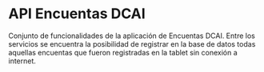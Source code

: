 # API Encuentas DCAI

Conjunto de funcionalidades de la aplicación de Encuentas DCAI.  Entre los servicios se encuentra la posibilidad de registrar en la base de datos todas aquellas encuentas que fueron registradas en la tablet sin conexión a internet. 
